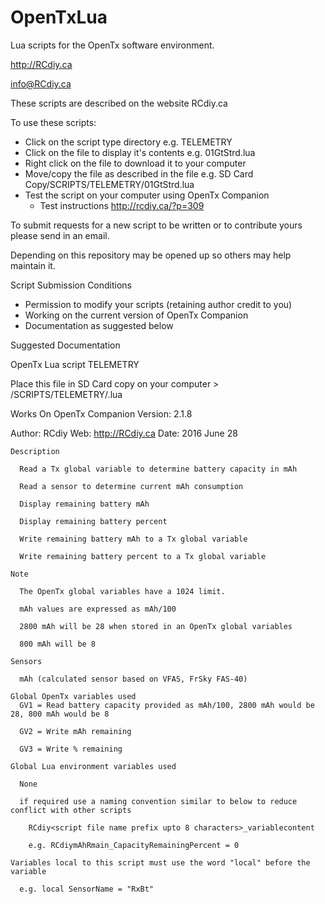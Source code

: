 # OpenTxLua
Lua scripts for the OpenTx software environment.

http://RCdiy.ca

info@RCdiy.ca

These scripts are described on the website RCdiy.ca

To use these scripts:
- Click on the script type directory e.g. TELEMETRY
- Click on the file to display it's contents e.g. 01GtStrd.lua
- Right click on the file to download it to your computer
- Move/copy the file as described in the file e.g. SD Card Copy/SCRIPTS/TELEMETRY/01GtStrd.lua
- Test the script on your computer using OpenTx Companion
  - Test instructions http://rcdiy.ca/?p=309 

To submit requests for a new script to be written or to contribute yours please send in an email.

Depending on this repository may be opened up so others may help maintain it.

Script Submission Conditions
- Permission to modify your scripts (retaining author credit to you)
- Working on the current version of OpenTx Companion
- Documentation as suggested below

Suggested Documentation

  OpenTx Lua script
  TELEMETRY

  Place this file in SD Card copy on your computer > /SCRIPTS/TELEMETRY/<name>.lua
  
  Works On OpenTx Companion Version: 2.1.8

  Author: RCdiy
  Web: http://RCdiy.ca
  Date: 2016 June 28

    Description
      
      Read a Tx global variable to determine battery capacity in mAh
      
      Read a sensor to determine current mAh consumption
      
      Display remaining battery mAh
      
      Display remaining battery percent
      
      Write remaining battery mAh to a Tx global variable
      
      Write remaining battery percent to a Tx global variable

    Note
      
      The OpenTx global variables have a 1024 limit.
      
      mAh values are expressed as mAh/100
      
      2800 mAh will be 28 when stored in an OpenTx global variables
      
      800 mAh will be 8

    Sensors 
      
      mAh (calculated sensor based on VFAS, FrSky FAS-40)
  
    Global OpenTx variables used  
      GV1 = Read battery capacity provided as mAh/100, 2800 mAh would be 28, 800 mAh would be 8
      
      GV2 = Write mAh remaining
      
      GV3 = Write % remaining

    Global Lua environment variables used
      
      None
      
      if required use a naming convention similar to below to reduce conflict with other scripts
        
        RCdiy<script file name prefix upto 8 characters>_variablecontent
        
        e.g. RCdiymAhRmain_CapacityRemainingPercent = 0
  
    Variables local to this script must use the word "local" before the variable
    
      e.g. local SensorName = "RxBt"
